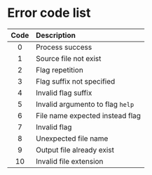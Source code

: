 # Error code list

| Code | Description                     |
| :-:  |:--                              |
| 0    | Process success                 |
| 1    | Source file not exist           |
| 2    | Flag repetition                 |
| 3    | Flag suffix not specified       |
| 4    | Invalid flag suffix             |
| 5    | Invalid argumento to flag `help`|
| 6    | File name expected instead flag |
| 7    | Invalid flag                    |
| 8    | Unexpected file name            |
| 9    | Output file already exist       |
| 10   | Invalid file extension          |
